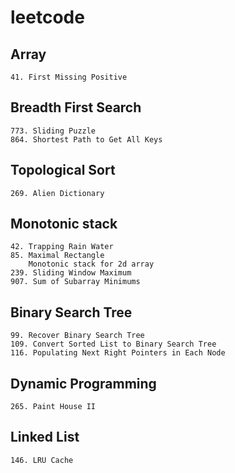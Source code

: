 # leetcode
## Array
```
41. First Missing Positive
```
## Breadth First Search
```
773. Sliding Puzzle
864. Shortest Path to Get All Keys
```
## Topological Sort
```
269. Alien Dictionary
```
## Monotonic stack
```
42. Trapping Rain Water
85. Maximal Rectangle
    Monotonic stack for 2d array
239. Sliding Window Maximum
907. Sum of Subarray Minimums
```
## Binary Search Tree
```
99. Recover Binary Search Tree
109. Convert Sorted List to Binary Search Tree
116. Populating Next Right Pointers in Each Node
```
## Dynamic Programming
```
265. Paint House II
```
## Linked List
```
146. LRU Cache
```
